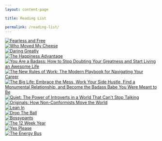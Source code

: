 ```yaml
---
layout: content-page

title: Reading List

permalink: /reading-list/
---
```


<section id="amReadingPage">
    <div class="bookRow">
      <div class="bookTile">
        <a href="http://amzn.to/2zZoAZg" target="_blank">
          <img src="/images/other/amReading/fearlessAndFree.jpg" alt="Fearless and Free">
        </a>
      </div>
      <div class="bookTile">
        <a href="http://amzn.to/2y3UHGa" target="_blank">
          <img src="/images/other/amReading/whoMovedMyCheese.jpg" alt="Who Moved My Cheese">
        </a>
      </div>
      <div class="bookTile">
        <a href="http://amzn.to/2y3JN2X" target="_blank">
          <img src="/images/other/amReading/daringGreatly.jpg" alt="Daring Greatly">
        </a>
      </div>
      <div class="bookTile">
        <a href="http://amzn.to/2gmphGk" target="_blank">
          <img src="/images/other/amReading/theHappinessAdvantage.jpg" alt="The Happiness Advantage">
        </a>
      </div>
      <div class="bookTile">
        <a href="http://amzn.to/2t2eDpL" target="_blank">
          <img src="/images/other/amReading/youAreABadass.jpg" alt="You Are a Badass: How to Stop Doubting Your Greatness and Start Living an Awesome Life">
        </a>
      </div>
      <div class="bookTile">
        <a href="http://amzn.to/2tVbjjk" target="_blank">
          <img src="/images/other/amReading/theNewRulesOfWork.jpg" alt="The New Rules of Work: The Modern Playbook for Navigating Your Career">
        </a>
      </div>
      <div class="bookTile">
        <a href="http://amzn.to/2ulbjdu" target="_blank">
          <img src="/images/other/amReading/theBigLife.jpg" alt="The Big Life: Embrace the Mess, Work Your Side Hustle, Find a Monumental Relationship, and Become the Badass Babe You Were Meant to Be">
        </a>
      </div>
      <div class="bookTile">
        <a href="http://amzn.to/2tr1hTm" target="_blank">
          <img src="/images/other/amReading/quiet.jpg" alt="Quiet: The Power of Introverts in a World That Can't Stop Talking">
        </a>
      </div>
      <div class="bookTile">
        <a href="http://amzn.to/2ulx6BJ" target="_blank">
          <img src="/images/other/amReading/nonconformistsMoveTheWorld.jpg" alt="Originals: How Non-Conformists Move the World">
        </a>
      </div>
      <div class="bookTile">
        <a href="http://amzn.to/2hRFUKJ" target="_blank">
          <img src="/images/other/amReading/leanIn.jpg" alt="Lean In">
        </a>
      </div>
      <div class="bookTile">
        <a href="http://amzn.to/2hQUPob" target="_blank">
          <img src="/images/other/amReading/dropTheBall.jpg" alt="Drop The Ball">
        </a>
      </div>
      <div class="bookTile">
        <a href="http://amzn.to/2fy3kDP" target="_blank">
          <img src="/images/other/amReading/bossypants.jpg" alt="Bossypants">
        </a>
      </div>
      <div class="bookTile">
        <a href="http://amzn.to/2fy8QXe" target="_blank">
          <img src="/images/other/amReading/the12WeekYear.jpg" alt="The 12 Week Year">
        </a>
      </div>
      <div class="bookTile">
        <a href="http://amzn.to/2vM5sOY" target="_blank">
          <img src="/images/other/amReading/yesPlease.jpg" alt="Yes Please">
        </a>
      </div>
      <div class="bookTile">
        <a href="http://amzn.to/2uvqi5a" target="_blank">
          <img src="/images/other/amReading/theEnergyBus.jpg" alt="The Energy Bus">
        </a>
      </div>
    </div>
</section>